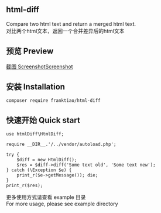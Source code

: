 ﻿## html-diffCompare two html text and return a merged html text.<br />对比两个html文本，返回一个合并差异后的html文本## 预览 Preview[截图 ScreenshotScreenshot](https://raw.githubusercontent.com/FrankTiao/html-diff/master/example/Preview.png)## 安装  Installation```composer require franktiao/html-diff```## 快速开始  Quick start```use htmlDiff\HtmlDiff;require __DIR__.'/../vendor/autoload.php';try {    $diff = new HtmlDiff();    $res = $diff->diff('Some text old', 'Some text new');} catch (\Exception $e) {    print_r($e->getMessage()); die;}print_r($res);```更多使用方式请查看 example 目录<br />For more usage, please see example directory